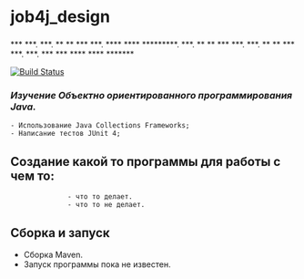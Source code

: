 # job4j_design
###
***   ***.    ***.             **       **
***   ***.                    ****     ****
*********.    ***.             **       **
***   ***.    ***.         **               **
***   ***.    ***.          ***           ***
                              ****     ****
                                 *******

[![Build Status](https://app.travis-ci.com/VasilievAnatoliy/job4j_tracker.svg?branch=master)](https://app.travis-ci.com/VasilievAnatoliy/job4j_tracker)

### _Изучение Объектно ориентированного программирования Java._
    - Использование Java Collections Frameworks;
    - Написание тестов JUnit 4;

## Создание какой то программы для работы с чем то:
                  - что то делает.
                  - что то не делает.
                  

## Сборка и запуск
+ Сборка Maven.
+ Запуск программы пока не известен.

